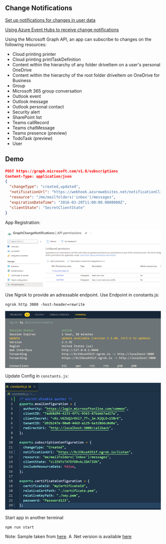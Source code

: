 ## Change Notifications

[Set up notifications for changes in user data](https://docs.microsoft.com/en-us/graph/webhooks)

[Using Azure Event Hubs to receive change notifications](https://docs.microsoft.com/en-us/graph/change-notifications-delivery)

Using the Microsoft Graph API, an app can subscribe to changes on the following resources:

-   Cloud printing printer
-   Cloud printing printTaskDefinition
-   Content within the hierarchy of any folder driveItem on a user's personal OneDrive
-   Content within the hierarchy of the root folder driveItem on OneDrive for Business
-   Group
-   Microsoft 365 group conversation
-   Outlook event
-   Outlook message
-   Outlook personal contact
-   Security alert
-   SharePoint list
-   Teams callRecord
-   Teams chatMessage
-   Teams presence (preview)
-   TodoTask (preview)
-   User

## Demo

```json
POST https://graph.microsoft.com/v1.0/subscriptions
Content-Type: application/json
{
  "changeType": "created,updated",
  "notificationUrl": "https://webhook.azurewebsites.net/notificationClient",
  "resource": "/me/mailfolders('inbox')/messages",
  "expirationDateTime": "2016-03-20T11:00:00.0000000Z",
  "clientState": "SecretClientState"
}
```

App Registration:

![change-app.jpg](_images/change-app.jpg)

Use Ngrok to provide an adressable endpoint. Use Endpoint in constants.js:

```
ngrok http 3000 -host-header=rewrite
```

![ngrok](_images/ngrok.jpg)

Update Config in `constants.js`:

![config.jpg](_images/config.jpg)

Start app in another terminal

```
npm run start
```

Note: Sample taken from [here](https://github.com/microsoftgraph/nodejs-webhooks-rest-sample). A .Net version is available [here](https://github.com/microsoftgraph/msgraph-training-changenotifications/tree/master/demos/03-track-changes)
